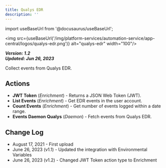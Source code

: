```yaml
---
title: Qualys EDR
description: ''
---
```

import useBaseUrl from '@docusaurus/useBaseUrl';

<img src={useBaseUrl('/img/platform-services/automation-service/app-central/logos/qualys-edr.png')} alt="qualys-edr" width="100"/>

***Version: 1.2  
Updated: Jun 26, 2023***

Collect events from Qualys EDR. 

## Actions

* **JWT Token** (*Enrichment*) - Returns a JSON Web Token (JWT).
* **List Events** (*Enrichment*) - Get EDR events in the user account.
* **Count Events** (*Enrichment*) - Get number of events logged within a date range.
* **Events Daemon Qualys** (*Daemon*) - Fetch events from Qualys EDR.

## Change Log

* August 17, 2021 - First upload
* June 26, 2023 (v1.1) - Updated the integration with Environmental Variables
* June 26, 2023 (v1.2) - Changed JWT Token action type to Enrichment
